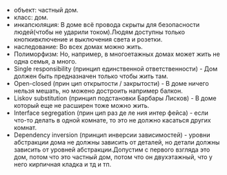 * объект: частный дом.
* класс: дом.
* инкапсюляция: В доме всё провода скрыты для безопасности людей(чтобы не ударили током).Людям доступны только кнопкивключение и выключения света и розетки.
* наследование: Во всех домах можно жить.
* Полиморфизм: Но, например, в многоетажных домах может жить не одна семья, а много.
* Single responsibility (принцип единственной ответственности) - Дом должен быть предназначен только чтобы жить там.
* Open-closed (прин цип открытости / закрытости) - В доме ничего нельзя мешать, но можено достроить например балкон.
* Liskov substitution (принцип подстановки Барбары Лисков) - В доме который еще не расширен тоже можно жить.
* Interface segregation (прин цип раз де ле ния интер фейса) - если что-то делать в одной комнате, то это не должно касаться других комнат.
* Dependency inversion (принцип инверсии зависимостей) - уровни абстракции дома не должны зависить от деталей, но детали должны зависить от уровней абстракции.Допустим с первого взгляда это дом, потом что это частный дом, потом что он двухэтажный, что у него кирпичная кладка и тд и тп.
